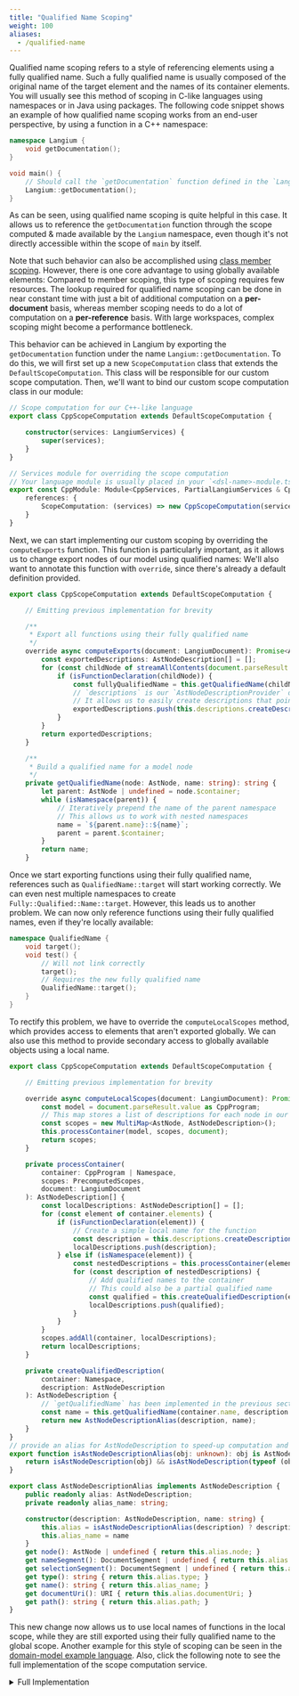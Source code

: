 ```yaml
---
title: "Qualified Name Scoping"
weight: 100
aliases:
  - /qualified-name
---
```


Qualified name scoping refers to a style of referencing elements using a fully qualified name.
Such a fully qualified name is usually composed of the original name of the target element and the names of its container elements. 
You will usually see this method of scoping in C-like languages using namespaces or in Java using packages.
The following code snippet shows an example of how qualified name scoping works from an end-user perspective, by using a function in a C++ namespace:

```cpp
namespace Langium {
    void getDocumentation();
}

void main() {
    // Should call the `getDocumentation` function defined in the `Langium` namespace
    Langium::getDocumentation();
}
```

As can be seen, using qualified name scoping is quite helpful in this case. It allows us to reference the `getDocumentation` function through the scope computed & made available by the `Langium` namespace, even though it's not directly accessible within the scope of `main` by itself.

Note that such behavior can also be accomplished using [class member scoping](/docs/recipes/scoping/class-member).
However, there is one core advantage to using globally available elements:
Compared to member scoping, this type of scoping requires few resources.
The lookup required for qualified name scoping can be done in near constant time with just a bit of additional computation on a **per-document** basis, whereas member scoping needs to do a lot of computation on a **per-reference** basis.
With large workspaces, complex scoping might become a performance bottleneck.

This behavior can be achieved in Langium by exporting the `getDocumentation` function under the name `Langium::getDocumentation`. To do this, we will first set up a new `ScopeComputation` class that extends the `DefaultScopeComputation`. This class will be responsible for our custom scope computation. Then, we'll want to bind our custom scope computation class in our module:

```ts
// Scope computation for our C++-like language
export class CppScopeComputation extends DefaultScopeComputation {

    constructor(services: LangiumServices) {
        super(services);
    }
}

// Services module for overriding the scope computation
// Your language module is usually placed in your `<dsl-name>-module.ts` file
export const CppModule: Module<CppServices, PartialLangiumServices & CppAddedServices> = {
    references: {
        ScopeComputation: (services) => new CppScopeComputation(services)
    }
}
```

Next, we can start implementing our custom scoping by overriding the `computeExports` function. This function is particularly important, as it allows us to change export nodes of our model using qualified names: We'll also want to annotate this function with `override`, since there's already a default definition provided.

```ts
export class CppScopeComputation extends DefaultScopeComputation {

    // Emitting previous implementation for brevity

    /**
     * Export all functions using their fully qualified name
     */
    override async computeExports(document: LangiumDocument): Promise<AstNodeDescription[]> {
        const exportedDescriptions: AstNodeDescription[] = [];
        for (const childNode of streamAllContents(document.parseResult.value)) {
            if (isFunctionDeclaration(childNode)) {
                const fullyQualifiedName = this.getQualifiedName(childNode, childNode.name);
                // `descriptions` is our `AstNodeDescriptionProvider` defined in `DefaultScopeComputation`
                // It allows us to easily create descriptions that point to elements using a name.
                exportedDescriptions.push(this.descriptions.createDescription(childNode, fullyQualifiedName, document));
            }
        }
        return exportedDescriptions;
    }

    /**
     * Build a qualified name for a model node
     */
    private getQualifiedName(node: AstNode, name: string): string {
        let parent: AstNode | undefined = node.$container;
        while (isNamespace(parent)) {
            // Iteratively prepend the name of the parent namespace
            // This allows us to work with nested namespaces
            name = `${parent.name}::${name}`;
            parent = parent.$container;
        }
        return name;
    }
```

Once we start exporting functions using their fully qualified name, references such as `QualifiedName::target` will start working correctly. We can even nest multiple namespaces to create `Fully::Qualified::Name::target`. However, this leads us to another problem. We can now only reference functions using their fully qualified names, even if they're locally available:

```cpp
namespace QualifiedName {
    void target();
    void test() {
        // Will not link correctly
        target(); 
        // Requires the new fully qualified name
        QualifiedName::target();
    }
}
```

To rectify this problem, we have to override the `computeLocalScopes` method, which provides access to elements that aren't exported globally. We can also use this method to provide secondary access to globally available objects using a local name.

```ts
export class CppScopeComputation extends DefaultScopeComputation {

    // Emitting previous implementation for brevity

    override async computeLocalScopes(document: LangiumDocument): Promise<PrecomputedScopes> {
        const model = document.parseResult.value as CppProgram;
        // This map stores a list of descriptions for each node in our document
        const scopes = new MultiMap<AstNode, AstNodeDescription>();
        this.processContainer(model, scopes, document);
        return scopes;
    }

    private processContainer(
        container: CppProgram | Namespace, 
        scopes: PrecomputedScopes, 
        document: LangiumDocument
    ): AstNodeDescription[] {
        const localDescriptions: AstNodeDescription[] = [];
        for (const element of container.elements) {
            if (isFunctionDeclaration(element)) {
                // Create a simple local name for the function
                const description = this.descriptions.createDescription(element, element.name, document);
                localDescriptions.push(description);
            } else if (isNamespace(element)) {
                const nestedDescriptions = this.processContainer(element, scopes, document);
                for (const description of nestedDescriptions) {
                    // Add qualified names to the container
                    // This could also be a partial qualified name
                    const qualified = this.createQualifiedDescription(element, description);
                    localDescriptions.push(qualified);
                }
            }
        }
        scopes.addAll(container, localDescriptions);
        return localDescriptions;
    }

    private createQualifiedDescription(
        container: Namespace, 
        description: AstNodeDescription
    ): AstNodeDescription {
        // `getQualifiedName` has been implemented in the previous section
        const name = this.getQualifiedName(container.name, description.name);
        return new AstNodeDescriptionAlias(description, name);
    }
}
// provide an alias for AstNodeDescription to speed-up computation and reduce memory
export function isAstNodeDescriptionAlias(obj: unknown): obj is AstNodeDescriptionAlias {
    return isAstNodeDescription(obj) && isAstNodeDescription(typeof (obj as AstNodeDescriptionAlias).alias);
}

export class AstNodeDescriptionAlias implements AstNodeDescription {
    public readonly alias: AstNodeDescription;
    private readonly alias_name: string;

    constructor(description: AstNodeDescription, name: string) {
        this.alias = isAstNodeDescriptionAlias(description) ? description.alias : description;
        this.alias_name = name
    }
    get node(): AstNode | undefined { return this.alias.node; }
    get nameSegment(): DocumentSegment | undefined { return this.alias.nameSegment; }
    get selectionSegment(): DocumentSegment | undefined { return this.alias.selectionSegment; }
    get type(): string { return this.alias.type; }
    get name(): string { return this.alias_name; }
    get documentUri(): URI { return this.alias.documentUri; }
    get path(): string { return this.alias.path; }
}

```

This new change now allows us to use local names of functions in the local scope, while they are still exported using their fully qualified name to the global scope.
Another example for this style of scoping can be seen in the [domain-model example language](https://github.com/eclipse-langium/langium/tree/main/examples/domainmodel).
Also, click the following note to see the full implementation of the scope computation service.

<details>
<summary>Full Implementation</summary>

```ts
export class CppScopeComputation extends DefaultScopeComputation {

    /**
     * Export all functions using their fully qualified name
     */
    override async computeExports(document: LangiumDocument): Promise<AstNodeDescription[]> {
        const exportedDescriptions: AstNodeDescription[] = [];
        for (const childNode of streamAllContents(document.parseResult.value)) {
            if (isFunctionDeclaration(childNode)) {
                const fullyQualifiedName = this.getQualifiedName(childNode, childNode.name);
                // `descriptions` is our `AstNodeDescriptionProvider` defined in `DefaultScopeComputation`
                // It allows us to easily create descriptions that point to elements using a name.
                exportedDescriptions.push(this.descriptions.createDescription(childNode, fullyQualifiedName, document));
            }
        }
        return exportedDescriptions;
    }

    override async computeLocalScopes(document: LangiumDocument): Promise<PrecomputedScopes> {
        const model = document.parseResult.value as CppProgram;
        // This multi-map stores a list of descriptions for each node in our document
        const scopes = new MultiMap<AstNode, AstNodeDescription>();
        this.processContainer(model, scopes, document);
        return scopes;
    }

    private processContainer(
        container: CppProgram | Namespace, 
        scopes: PrecomputedScopes, 
        document: LangiumDocument
    ): AstNodeDescription[] {
        const localDescriptions: AstNodeDescription[] = [];
        for (const element of container.elements) {
            if (isFunctionDeclaration(element)) {
                // Create a simple local name for the function
                const description = this.descriptions.createDescription(element, element.name, document);
                localDescriptions.push(description);
            } else if (isNamespace(element)) {
                const nestedDescriptions = this.processContainer(element, scopes, document);
                for (const description of nestedDescriptions) {
                    // Add qualified names to the container
                    // This could also be a partially qualified name
                    const qualified = this.createQualifiedDescription(element, description);
                    localDescriptions.push(qualified);
                }
            }
        }
        scopes.addAll(container, localDescriptions);
        return localDescriptions;
    }

    private createQualifiedDescription(
        container: Namespace, 
        description: AstNodeDescription, 
        document: LangiumDocument
    ): AstNodeDescription {
        const name = this.getQualifiedName(container.name, description.name);
        return new AstNodeDescriptionAlias(description, name);
    }

    /**
     * Build a qualified name for a model node
     */
    private getQualifiedName(node: AstNode, name: string): string {
        let parent: AstNode | undefined = node.$container;
        while (isNamespace(parent)) {
            // Iteratively prepend the name of the parent namespace
            // This allows us to work with nested namespaces
            name = `${parent.name}::${name}`;
            parent = parent.$container;
        }
        return name;
    }
}
// provide an alias for AstNodeDescription to speed-up computation and reduce memory
export function isAstNodeDescriptionAlias(obj: unknown): obj is AstNodeDescriptionAlias {
    return isAstNodeDescription(obj) && isAstNodeDescription(typeof (obj as AstNodeDescriptionAlias).alias);
}

export class AstNodeDescriptionAlias implements AstNodeDescription {
    public readonly alias: AstNodeDescription;
    private readonly alias_name: string;

    constructor(description: AstNodeDescription, name: string) {
        this.alias = isAstNodeDescriptionAlias(description) ? description.alias : description;
        this.alias_name = name
    }
    get node(): AstNode | undefined { return this.alias.node; }
    get nameSegment(): DocumentSegment | undefined { return this.alias.nameSegment; }
    get selectionSegment(): DocumentSegment | undefined { return this.alias.selectionSegment; }
    get type(): string { return this.alias.type; }
    get name(): string { return this.alias_name; }
    get documentUri(): URI { return this.alias.documentUri; }
    get path(): string { return this.alias.path; }
}
```

</details>
